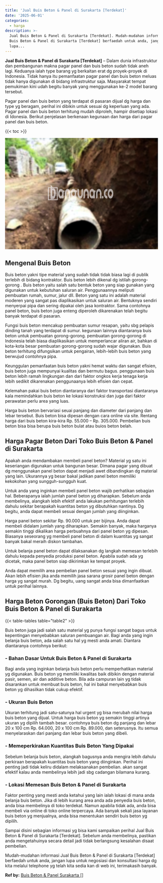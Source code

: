 ```yaml
---
title: 'Jual Buis Beton & Panel di Surakarta [Terdekat]'
date: '2025-06-01'
categories:
  - harga
description: >-
  Jual Buis Beton & Panel di Surakarta [Terdekat]. Mudah-mudahan informasi Jual
  Buis Beton & Panel di Surakarta [Terdekat] berfaedah untuk anda, jangan
  lupa...
---
```


**Jual Buis Beton & Panel di Surakarta \[Terdekat\]** – Dalam dunia infrastruktur dan pembangunan makna pagar panel dan buis beton sudah tidak aneh lagi. Keduanya ialah type barang yg berkaitan erat dg proyek-proyek di Indonesia. Tidak hanya itu pemanfaatan pagar panel dan buis beton meluas tidak hanya digunakan di bidang infrastruktur saja. Masyarakat tempat pemukiman kini udah begitu banyak yang menggunakan ke-2 model barang tersebut.

Pagar panel dan buis beton yang terdapat di pasaran dijual dg harga dan type yg beragam, perihal ini dibikin untuk sesuai dg keperluan yang ada. Pagar panel dan buis beton terhitung mudah diproleh, hampir disetiap lokasi di Idonesia. Berikut penjelasan berkenaan kegunaan dan harga dari pagar panel dan buis beton.

{{< toc >}}

![Jual Buis Beton & Panel di Surakarta [Terdekat]](/images/jual-panel-buis-beton-murah-14.png)

## Mengenal Buis Beton

Buis beton yakni tipe material yang sudah tidak tidak biasa lagi di publik terlebih di bidang kontraktor. Buis beton lebih dikenal dg istilah gorong-gorong . Buis beton yaitu salah satu bentuk beton yang siap gunakan yang digunakan untuk kebutuhan saluran air. Penggunaannya meliputi pembuatan rumah, sumur, jalur dll. Beton yang satu ini adalah material moderen yang sangat pas diaplikasikan untuk saluran air. Bentuknya sendiri menyerpai pipa dan sering dipakai oleh jasa kontraktor. Sama contohnya panel beton, buis beton juga enteng diperoleh dikarenakan telah begitu banyak terdapat di pasaran.

Fungsi buis beton mencakup pembuatan sumur resapan, yaitu sbg pelapis dinding tanah yang terdapat di sumur. kegunaan lainnya diantaranya buis beton untuk pembuatan gorong-gorong. pembuatan gorong-gorong di Indonesia telah biasa diaplikasikan untuk memperlancar aliran air, bahkan di kota-kota besar pembuatan gorong-gorong sudah wajar digunakan. Buis beton terhitung difungsikan untuk pengairan, lebih-lebih buis beton yang berwujud contohnya pipa.

Keunggulan pemanfaatan buis beton yakni hemat waktu dan sangat efisien, buis beton juga mempunyai kualitas dan bermutu bagus. penggunaan buis beton lebih ramah lingkungan dan dari faktor ongkos kerja tenaga kerja lebih sedikit dikarenakan penggunaanya lebih efisien dan cepat.

Kelemahan pakai buis beton diantaranya dari faktor transportasi diantaranya kala memindahkan buis beton ke lokasi konstruksi dan juga dari faktor perawatan perlu area yang luas.

Harga buis beton bervariasi seuai panjang dan diameter dari panjang dan lebar tersebut. Buis beton bisa dipesan dengan cara online via site. Rentang harga dari buis beton kira-kira Rp. 55.000 – Rp. 305.000. Pembelian buis beton bisa bisa berupa buis beton bulat atau buios beton belah.

## Harga Pagar Beton Dari Toko Buis Beton & Panel di Surakarta

Apakah anda mendambakan membeli panel beton? Material yg satu ini keseriangan digunakan untuk bangunan besar. Dimana pagar yang dibuat dg menggunakan panel beton dapat menjadi awet dibandingkan dg material yang lain. Ukurannya yg besar bakal jadikan panel beton memiliki kekokohan yang sungguh-sungguh kuat.

Untuk anda yang inginkan membeli panel beton wajib perhatikan sebagian hal. Beberapanya ialah jumlah panel beton yg diharapkan. Sebelum anda membelinya, alangkah lebih efektif anda lakukan perhitungan terlebih dahulu sekitar berapakah kuantitas beton yg dibutuhkan nantinya. Dg begitu, anda dapat membeli sesuai dengan jumlah yang diinginkan.

Harga panel beton sekitar Rp. 90.000 untuk per bijinya. Anda dapat membeli didalam jumlah yang diharapkan. Semakin banyak, maka harganya semakin tinggi dikalikan harga perbuahnya dari panel beton yg dipesan. Biasanya seseorang yg membeli panel beton di dalam kuantitas yg sangat banyak bakal meraih diskon tambahan.

Untuk belanja panel beton dapat dilaksanakan dg langkah memesan terlebih dahulu kepada penyedia produksi panel beton. Apabila sudah ada yg dicetak, maka panel beton siap dikirimkan ke tempat proyek.

Anda dapat memilih area pembelian panel beton sesuai yang ingin dibuat. Akan lebih efisien jika anda memilih jasa sarana grosir panel beton dengan harga yg sangat murah. Dg begitu, uang sangat anda bisa dimanfaatkan untuk perihal lainnya.

## Harga Beton Gorongan (Buis Beton) Dari Toko Buis Beton & Panel di Surakarta

{{< table-tables table="table2" >}}

Buis beton juga jadi salah satu material yg punya fungsi sangat bagus untuk kepentingan menyebabkan saluran pembuangan air. Bagi anda yang ingin belanja buis beton, ada salah satu hal yg mesti anda amati. Diantara diantaranya contohnya berikut:

### \- Bahan Dasar Untuk Buis Beton & Panel di Surakarta

Bagi anda yang inginkan belanja buis beton perlu memperhatikan material yg digunakan. Buis beton yg memiliki kwalitas baik dibikin dengan material pasir, semen, air dan additive beton. Bila ada campuran lain yg tidak disarankan untuk membuat buis beton, hal ini bakal menyebabkan buis beton yg dihasilkan tidak cukup efektif.

### \- Ukuran Buis Beton

Ukuran terhitung jadi satu-satunya hal urgent yg bisa merubah nilai harga buis beton yang dijual. Untuk harga buis beton yg semakin tinggi artinya ukuran yg dipilih tambah besar. contohnya buis beton dg panjang dan lebar 20 x 100 cm Rp. 64.000, 20 x 100 cm Rp. 89.000, dan seterusnya. Itu semua menyelaraskan dari panjang dan lebar buis beton yang dibeli.

### \- Memeperkirakan Kuantitas Buis Beton Yang Dipakai

Sebelum belanja buis beton, alangkah bagusnya anda mengira lebih dahulu perkiraan berapakah kuantitas buis beton yang diinginkan. Perihal ini penting jadi tidak keliru didalam melaksanakan pembelian. akan sangat efektif kalau anda membelinya lebih jadi sbg cadangan bilamana kurang.

### \- Lokasi Memesan Buis Beton & Panel di Surakarta

Faktor penting yang mesti anda ketahui yang lain ialah lokasi di mana anda belanja buis beton. Jika di lebih kurang area anda ada penyedia buis beton, anda bisa membelinya di toko terdekat. Namun apabila tidak ada, anda bisa membeli via online di toko online terpercaya. Ada banyak sekali jasa layanan buis beton yg menjualnya, anda bisa menentukan sendiri buis beton yg dipilih.

Sampai disini sebagian informasi yg bisa kami sampaikan perihal Jual Buis Beton & Panel di Surakarta \[Terdekat\]. Sebelum anda membelinya, pastikan anda mengetahuinya secara detail jadi tidak berlangsung kesalahan disaat pembelian.

Mudah-mudahan informasi Jual Buis Beton & Panel di Surakarta \[Terdekat\] berfaedah untuk anda, jangan lupa untuk negosiasi dan konsultasi harga dg kita melalui telephone yg telah kita sedia kan di web ini, terimakasih banyak.

**Ref by:** [Buis Beton & Panel Surakarta []](https://id.wikipedia.org/wiki/Buis)
